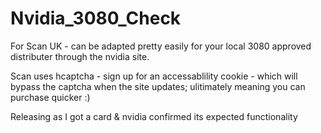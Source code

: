 # Nvidia_3080_Check

For Scan UK - can be adapted pretty easily for your local 3080 approved distributer through the nvidia site. 

Scan uses hcaptcha - sign up for an accessablility cookie - which will bypass the captcha when the site updates; ulitimately meaning you can purchase quicker :) 

Releasing as I got a card & nvidia confirmed its expected functionality
